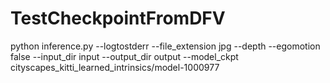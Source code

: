 # TestCheckpointFromDFV

python inference.py --logtostderr --file_extension jpg --depth --egomotion false --input_dir input --output_dir output --model_ckpt cityscapes_kitti_learned_intrinsics/model-1000977
